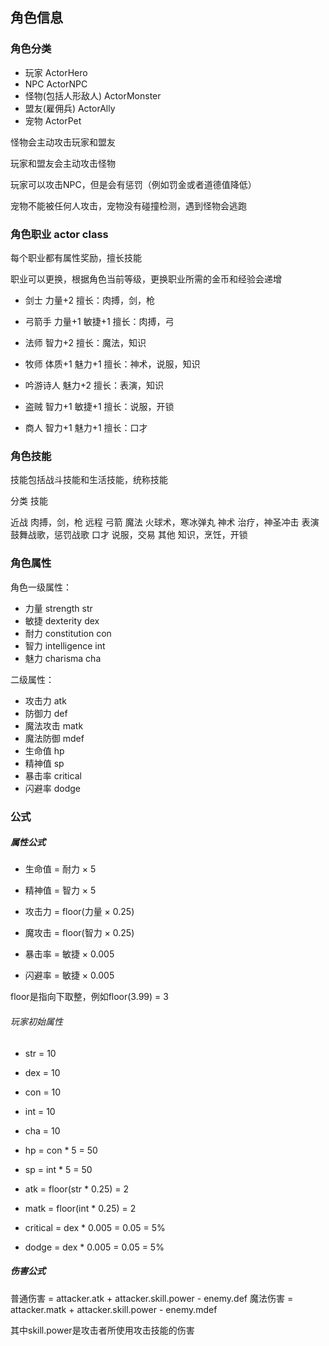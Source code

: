 ## 角色信息

### 角色分类

- 玩家 ActorHero
- NPC ActorNPC
- 怪物(包括人形敌人) ActorMonster
- 盟友(雇佣兵) ActorAlly
- 宠物 ActorPet

怪物会主动攻击玩家和盟友

玩家和盟友会主动攻击怪物

玩家可以攻击NPC，但是会有惩罚（例如罚金或者道德值降低）

宠物不能被任何人攻击，宠物没有碰撞检测，遇到怪物会逃跑


### 角色职业 actor class

每个职业都有属性奖励，擅长技能

职业可以更换，根据角色当前等级，更换职业所需的金币和经验会递增

- 剑士
力量+2
擅长：肉搏，剑，枪

- 弓箭手
力量+1 敏捷+1
擅长：肉搏，弓

- 法师
智力+2
擅长：魔法，知识

- 牧师
体质+1 魅力+1
擅长：神术，说服，知识

- 吟游诗人
魅力+2
擅长：表演，知识

- 盗贼
智力+1 敏捷+1
擅长：说服，开锁

- 商人
智力+1 魅力+1
擅长：口才

### 角色技能

技能包括战斗技能和生活技能，统称技能

分类  技能

近战  肉搏，剑，枪
远程  弓箭
魔法  火球术，寒冰弹丸
神术  治疗，神圣冲击
表演  鼓舞战歌，惩罚战歌
口才  说服，交易
其他  知识，烹饪，开锁

### 角色属性

角色一级属性：

- 力量 strength str
- 敏捷 dexterity dex
- 耐力 constitution con
- 智力 intelligence int
- 魅力 charisma cha


二级属性：

- 攻击力 atk
- 防御力 def
- 魔法攻击 matk
- 魔法防御 mdef
- 生命值 hp
- 精神值 sp
- 暴击率 critical
- 闪避率 dodge


### 公式

##### 属性公式

- 生命值 = 耐力 × 5
- 精神值 = 智力 × 5
- 攻击力 = floor(力量 × 0.25)
- 魔攻击 = floor(智力 × 0.25)

- 暴击率 = 敏捷 × 0.005
- 闪避率 = 敏捷 × 0.005

floor是指向下取整，例如floor(3.99) = 3

###### 玩家初始属性

- str = 10
- dex = 10
- con = 10
- int = 10
- cha = 10

- hp = con * 5 = 50
- sp = int * 5 = 50
- atk = floor(str * 0.25) = 2
- matk = floor(int * 0.25) = 2
- critical = dex * 0.005 = 0.05 = 5%
- dodge = dex * 0.005 = 0.05 = 5%


##### 伤害公式

普通伤害 = attacker.atk + attacker.skill.power - enemy.def
魔法伤害 = attacker.matk + attacker.skill.power - enemy.mdef

其中skill.power是攻击者所使用攻击技能的伤害
